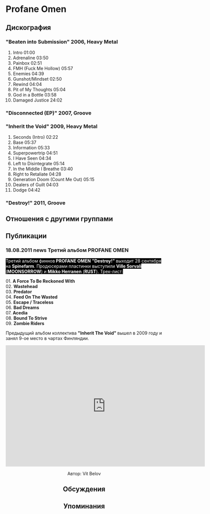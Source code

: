 # Profane Omen



## Дискография

### "Beaten into Submission" 2006, Heavy Metal

1. Intro  01:00
2. Adrenaline  03:50   
3. Painbox  02:51  
4. FMH (Fuck Me Hollow)  05:57 
5. Enemies  04:39  
6. Gunshot/Mindset  02:50   
7. Rewind  04:04  
8. Pit of My Thoughts  05:04   
9. God in a Bottle  03:58 
10. Damaged Justice  24:02 

### "Disconnected (EP)" 2007, Groove



### "Inherit the Void" 2009, Heavy Metal

1. Seconds (Intro)  02:22  
2. Base  05:37   
3. Information  05:33   
4. Superpowertrip  04:51   
5. I Have Seen  04:34  
6. Left to Disintegrate  05:14   
7. In the Middle I Breathe  03:40
8. Right to Retaliate  04:28  
9. Generation Doom (Count Me Out)  05:15   
10. Dealers of Guilt  04:03
11. Dodge  04:42 

### "Destroy!" 2011, Groove




## Отношения с другими группами


## Публикации

### 18.08.2011 news Третий альбом PROFANE OMEN

<P><FONT style="BACKGROUND-COLOR: #000000" color=#ffffff>Третий альбом финнов<STRONG> PROFANE OMEN</STRONG> <STRONG>"Destroy!" </STRONG>выходит 28 сентября на <STRONG>Spinefarm</STRONG>. Продюсерами пластинки выступили <STRONG>Ville Sorvali</STRONG> (<B>MOONSORROW</B>)&nbsp;и <B>Mikko Herranen</B> (<B>RUST</B>). Трек-лист:</FONT></P>
<P>01. <B>A Force To Be Reckoned With</B><BR>02. <B>Wastehead</B><BR>03. <B>Predator</B><BR>04. <B>Feed On The Wasted</B><BR>05. <B>Escape / Traceless</B><BR>06. <B>Bad Dreams</B><BR>07. <B>Acedia</B><BR>08. <B>Bound To Strive</B><BR>09. <B>Zombie Riders</B></P>
<P>Предыдущий альбом коллектива <STRONG>"Inherit The Void" </STRONG>вышел в 2009 году и занял 9-ое место в чартах Финляндии.</P>
<P><center><iframe width="640" height="390" src="http://www.youtube.com/embed/Y-duvl1hiu0" frameborder="0" allowfullscreen></iframe></P>
Автор: Vit Belov


## Обсуждения


## Упоминания

